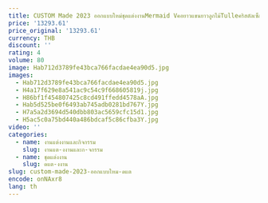 ```yaml
---
title: CUSTOM Made 2023 ออกแบบใหม่ชุดแต่งงานMermaid Vคอยาวแขนยาวลูกไม้Tulleคริสตัลเซ็กซี่หรูหราGownsแต่งงานเจ้าสาวCO9
price: '13293.61'
price_original: '13293.61'
currency: THB
discount: ''
rating: 4
volume: 80
image: Hab712d3789fe43bca766facdae4ea90d5.jpg
images:
  - Hab712d3789fe43bca766facdae4ea90d5.jpg
  - H4a17f629e8a541ac9c54c9f668605819j.jpg
  - H86bf1f454807425c8cd491ffedd4578aA.jpg
  - Hab5d525be0f6493ab745adb0281bd767Y.jpg
  - H7a5a2d3694d540dbb803ac5659cfc15d1.jpg
  - H5ac5c0a75bd440a486bdcaf5c86cfba3Y.jpg
video: ''
categories:
  - name: งานแต่งงานและกิจกรรม
    slug: งานแต-งงานและก-จกรรม
  - name: ชุดแต่งงาน
    slug: ดแต-งงาน
slug: custom-made-2023-ออกแบบใหม-ดแต
encode: onNAxr8
lang: th
---
```

  